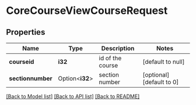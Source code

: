 # CoreCourseViewCourseRequest

## Properties

Name | Type | Description | Notes
------------ | ------------- | ------------- | -------------
**courseid** | **i32** | id of the course | [default to null]
**sectionnumber** | Option<**i32**> | section number | [optional][default to 0]

[[Back to Model list]](../README.md#documentation-for-models) [[Back to API list]](../README.md#documentation-for-api-endpoints) [[Back to README]](../README.md)


